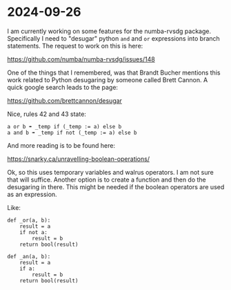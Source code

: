 2024-09-26
==========

I am currently working on some features for the numba-rvsdg package.
Specifically I need to "desugar" python `and` and `or` expressions into branch
statements. The request to work on this is here:

https://github.com/numba/numba-rvsdg/issues/148

One of the things that I remembered, was that Brandt Bucher mentions this work
related to Python desugaring by someone called Brett Cannon. A quick google search leads to the page:

https://github.com/brettcannon/desugar

Nice, rules 42 and 43 state:

```
a or b ➠ _temp if (_temp := a) else b
a and b ➠ _temp if not (_temp := a) else b
```

And more reading is to be found here:

https://snarky.ca/unravelling-boolean-operations/

Ok, so this uses temporary variables and walrus operators. I am not sure that
will suffice. Another option is to create a function and then do the desugaring
in there. This might be needed if the boolean operators are used as an expression.

Like:

```
def _or(a, b):
    result = a
    if not a:
        result = b
    return bool(result)
```

```
def _an(a, b):
    result = a
    if a:
        result = b
    return bool(result)
```
